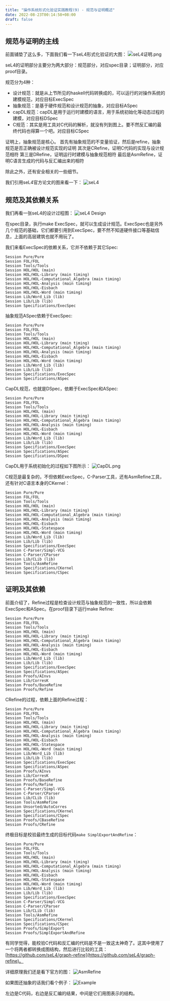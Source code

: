```yaml
---
title: "操作系统形式化验证实践教程(9) - 规范与证明概述"
date: 2022-08-23T00:14:58+08:00
draft: false
---
```


## 规范与证明的主线

前面铺垫了这么多，下面我们看一下seL4形式化验证的大图：
![seL4证明.png](https://upload-images.jianshu.io/upload_images/1638145-3175418c889795dd.png?imageMogr2/auto-orient/strip%7CimageView2/2/w/1240)

seL4的证明部分主要分为两大部分：规范部分，对应spec目录；证明部分，对应proof目录。

规范分为4种：
- 设计规范：就是从上节所见的haskell代码转换成的，可以运行的对操作系统的建模规范，对应目标ExecSpec
- 抽象规范：是基于硬件规范和设计规范的抽象，对应目标ASpec
- capDL规范：capDL是用于运行时建模的语言，用于系统初始化等动态过程的建模，对应目标DSpec
- C规范：其实是用工具对C代码的解析，就没有列到图上。要不然反汇编的最终代码也得算一个吧。对应目标CSpec

证明上，抽象规范是核心。
首先有抽象规范的不变量验证，然后是refine，抽象规范是否正确被设计规范实现的证明
其次是CRefine，证明C代码的实现与设计规范相符
第三是DRefine，证明运行时建模与抽象规范相符
最后是AsmRefine，证明C语言生成的代码与反汇编出来的相符

除此之外，还有安全相关的一些细节。

我们引用seL4官方论文的图来看一下：
![seL4](https://upload-images.jianshu.io/upload_images/1638145-7848373916e2678a.png?imageMogr2/auto-orient/strip%7CimageView2/2/w/1240)

## 规范及其依赖关系

我们再看一张seL4的设计过程图：
![seL4 Design](https://upload-images.jianshu.io/upload_images/1638145-daa15664d05bad80.png?imageMogr2/auto-orient/strip%7CimageView2/2/w/1240)


在spec目录，执行make ExecSpec，就可以生成设计规范。ExecSpec也是另外几个规范的基础，它们都要引用到ExecSpec，要不然不知道硬件接口等基础信息，上面的高层建筑也就不用玩了。

我们来看ExecSpec的依赖关系，它并不依赖于其它Spec:
```
Session Pure/Pure
Session FOL/FOL
Session Tools/Tools
Session HOL/HOL (main)
Session HOL/HOL-Library (main timing)
Session HOL/HOL-Computational_Algebra (main timing)
Session HOL/HOL-Analysis (main timing)
Session HOL/HOL-Eisbach
Session HOL/HOL-Word (main timing)
Session Lib/Word_Lib (lib)
Session Lib/Lib (lib)
Session Specifications/ExecSpec
```

抽象规范ASpec依赖于ExecSpec:
```
Session Pure/Pure
Session FOL/FOL
Session Tools/Tools
Session HOL/HOL (main)
Session HOL/HOL-Library (main timing)
Session HOL/HOL-Computational_Algebra (main timing)
Session HOL/HOL-Analysis (main timing)
Session HOL/HOL-Eisbach
Session HOL/HOL-Word (main timing)
Session Lib/Word_Lib (lib)
Session Lib/Lib (lib)
Session Specifications/ExecSpec
Session Specifications/ASpec
```

CapDL规范，也就是DSpec，依赖于ExecSpec和ASpec:
```
Session Pure/Pure
Session FOL/FOL
Session Tools/Tools
Session HOL/HOL (main)
Session HOL/HOL-Library (main timing)
Session HOL/HOL-Computational_Algebra (main timing)
Session HOL/HOL-Analysis (main timing)
Session HOL/HOL-Eisbach
Session HOL/HOL-Word (main timing)
Session Lib/Word_Lib (lib)
Session Lib/Lib (lib)
Session Specifications/ExecSpec
Session Specifications/ASpec
Session Specifications/DSpec
```

CapDL用于系统初始化的过程如下图所示：
![CapDL.png](https://upload-images.jianshu.io/upload_images/1638145-328f06ee232c7732.png?imageMogr2/auto-orient/strip%7CimageView2/2/w/1240)


C规范是最复杂的，不但依赖ExecSpec，C-Parser工具，还有AsmRefine工具，还有针对C语言本身的CKernel：
```
Session Pure/Pure
Session FOL/FOL
Session Tools/Tools
Session HOL/HOL (main)
Session HOL/HOL-Library (main timing)
Session HOL/HOL-Computational_Algebra (main timing)
Session HOL/HOL-Analysis (main timing)
Session HOL/HOL-Eisbach
Session HOL/HOL-Statespace
Session HOL/HOL-Word (main timing)
Session Lib/Word_Lib (lib)
Session Lib/Lib (lib)
Session Specifications/ExecSpec
Session C-Parser/Simpl-VCG
Session C-Parser/CParser
Session Lib/CLib (lib)
Session Tools/AsmRefine
Session Specifications/CKernel
Session Specifications/CSpec
```

## 证明及其依赖

前面介绍了，Refine过程是检查设计规范与抽象规范的一致性，所以会依赖ExecSpec和ASpec。在proof目录下运行make Refine: 
```
Session Pure/Pure
Session FOL/FOL
Session Tools/Tools
Session HOL/HOL (main)
Session HOL/HOL-Library (main timing)
Session HOL/HOL-Computational_Algebra (main timing)
Session HOL/HOL-Analysis (main timing)
Session HOL/HOL-Eisbach
Session HOL/HOL-Word (main timing)
Session Lib/Word_Lib (lib)
Session Lib/Lib (lib)
Session Specifications/ExecSpec
Session Specifications/ASpec
Session Proofs/AInvs
Session Lib/CorresK
Session Proofs/BaseRefine
Session Proofs/Refine
```

CRefine的过程，依赖上面的Refine过程：
```
Session Pure/Pure
Session FOL/FOL
Session Tools/Tools
Session HOL/HOL (main)
Session HOL/HOL-Library (main timing)
Session HOL/HOL-Computational_Algebra (main timing)
Session HOL/HOL-Analysis (main timing)
Session HOL/HOL-Eisbach
Session HOL/HOL-Statespace
Session HOL/HOL-Word (main timing)
Session Lib/Word_Lib (lib)
Session Lib/Lib (lib)
Session Specifications/ExecSpec
Session Specifications/ASpec
Session Proofs/AInvs
Session Lib/CorresK
Session Proofs/BaseRefine
Session Proofs/Refine
Session C-Parser/Simpl-VCG
Session C-Parser/CParser
Session Lib/CLib (lib)
Session Tools/AsmRefine
Session Unsorted/AutoCorres
Session Specifications/CKernel
Session Specifications/CSpec
Session Proofs/CBaseRefine
Session Proofs/CRefine
```

终极目标是校验最终生成的目标代码```make SimplExportAndRefine```：
```
Session Pure/Pure
Session FOL/FOL
Session Tools/Tools
Session HOL/HOL (main)
Session HOL/HOL-Library (main timing)
Session HOL/HOL-Computational_Algebra (main timing)
Session HOL/HOL-Analysis (main timing)
Session HOL/HOL-Eisbach
Session HOL/HOL-Statespace
Session HOL/HOL-Word (main timing)
Session Lib/Word_Lib (lib)
Session Lib/Lib (lib)
Session Specifications/ExecSpec
Session C-Parser/Simpl-VCG
Session C-Parser/CParser
Session Lib/CLib (lib)
Session Tools/AsmRefine
Session Specifications/CKernel
Session Specifications/CSpec
Session Proofs/SimplExport
Session Proofs/SimplExportAndRefine
```

有同学觉得，能校验C代码和反汇编的代码是不是一致这太神奇了。这其中使用了一个将两者都转换成图结构，然后进行比较的工具：[https://github.com/seL4/graph-refine](https://github.com/seL4/graph-refine)。

详细原理我们还是看下官方的图：
![AsmRefine](https://upload-images.jianshu.io/upload_images/1638145-a851a95ce94edd6c.png?imageMogr2/auto-orient/strip%7CimageView2/2/w/1240)

如果图还抽象的话我们看个例子：
![Example](https://upload-images.jianshu.io/upload_images/1638145-3f345cfe1312d817.png?imageMogr2/auto-orient/strip%7CimageView2/2/w/1240)

左边是C代码，右边是反汇编的结果，中间是它们用图表示的结构。
